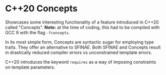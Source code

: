 # C++20 Concepts
Showcases some interesting functionality of a feature introduced in C++20 called "Concepts". **Note:** at the time of coding, this had to be compiled with GCC 9 with the flag `-fconcepts`.

In its most simple form, Concepts are syntactic sugar for employing type traits. They offer an alternative to SFINAE. Both SFINAE and Concepts result in drastically reduced compiler errors vs unconstrained template errors.

C++20 introduces the keyword `requires` as a way of imposing constraints on template parameters.
